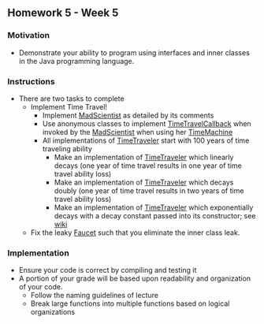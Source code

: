 ## Homework 5 - Week 5

### Motivation
* Demonstrate your ability to program using interfaces and inner classes in the Java programming language.

### Instructions
* There are two tasks to complete
    - Implement Time Travel!
        - Implement [MadScientist](src/main/java/edu/nyu/cs9053/homework5/MadScientist.java) as detailed by its comments
        - Use anonymous classes to implement [TimeTravelCallback](src/main/java/edu/nyu/cs9053/homework5/TimeTravelCallback.java) when invoked by the [MadScientist](src/main/java/edu/nyu/cs9053/homework5/MadScientist.java) when using her [TimeMachine](src/main/java/edu/nyu/cs9053/homework5/TimeMachine.java)
        - All implementations of [TimeTraveler](src/main/java/edu/nyu/cs9053/homework5/TimeTraveler.java) start with 100 years of time traveling ability
            - Make an implementation of [TimeTraveler](src/main/java/edu/nyu/cs9053/homework5/TimeTraveler.java) which linearly decays (one year of time travel results in one year of time travel ability loss)
            - Make an implementation of [TimeTraveler](src/main/java/edu/nyu/cs9053/homework5/TimeTraveler.java) which decays doubly (one year of time travel results in two years of time travel ability loss)
            - Make an implementation of [TimeTraveler](src/main/java/edu/nyu/cs9053/homework5/TimeTraveler.java) which exponentially decays with a decay constant passed into its constructor; see [wiki](http://en.wikipedia.org/wiki/Exponential_decay)
    - Fix the leaky [Faucet](src/main/java/edu/nyu/cs9053/homework5/memory/Faucet.java) such that you eliminate the inner class leak.

### Implementation
* Ensure your code is correct by compiling and testing it
* A portion of your grade will be based upon readability and organization of your code.
    - Follow the naming guidelines of lecture
    - Break large functions into multiple functions based on logical organizations
    

    